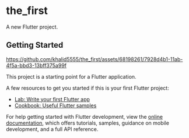 # the_first

A new Flutter project.

## Getting Started


https://github.com/khalid5555/the_first/assets/68198261/7928d4b1-11ab-4f5a-bbd3-13bff375a99f


This project is a starting point for a Flutter application.

A few resources to get you started if this is your first Flutter project:

- [Lab: Write your first Flutter app](https://docs.flutter.dev/get-started/codelab)
- [Cookbook: Useful Flutter samples](https://docs.flutter.dev/cookbook)

For help getting started with Flutter development, view the
[online documentation](https://docs.flutter.dev/), which offers tutorials,
samples, guidance on mobile development, and a full API reference.
